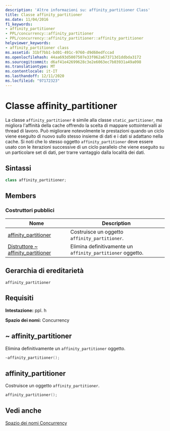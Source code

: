 ```yaml
---
description: 'Altre informazioni su: affinity_partitioner Class'
title: Classe affinity_partitioner
ms.date: 11/04/2016
f1_keywords:
- affinity_partitioner
- PPL/concurrency::affinity_partitioner
- PPL/concurrency::affinity_partitioner::affinity_partitioner
helpviewer_keywords:
- affinity_partitioner class
ms.assetid: 31bf7bb1-bd01-491c-9760-d9d60edfccad
ms.openlocfilehash: 44aa693d5007507e33f062a673713d1ddbda3172
ms.sourcegitcommit: d6af41e42699628c3e2e6063ec7b03931a49a098
ms.translationtype: MT
ms.contentlocale: it-IT
ms.lasthandoff: 12/11/2020
ms.locfileid: "97172323"
---
```

# <a name="affinity_partitioner-class"></a>Classe affinity_partitioner

La classe `affinity_partitioner` è simile alla classe `static_partitioner`, ma migliora l'affinità della cache offrendo la scelta di mappare sottointervalli ai thread di lavoro. Può migliorare notevolmente le prestazioni quando un ciclo viene eseguito di nuovo sullo stesso insieme di dati e i dati si adattano nella cache. Si noti che lo stesso oggetto `affinity_partitioner` deve essere usato con le iterazioni successive di un ciclo parallelo che viene eseguito su un particolare set di dati, per trarre vantaggio dalla località dei dati.

## <a name="syntax"></a>Sintassi

```cpp
class affinity_partitioner;
```

## <a name="members"></a>Members

### <a name="public-constructors"></a>Costruttori pubblici

|Nome|Description|
|----------|-----------------|
|[affinity_partitioner](#ctor)|Costruisce un oggetto `affinity_partitioner`.|
|[Distruttore ~ affinity_partitioner](#dtor)|Elimina definitivamente un `affinity_partitioner` oggetto.|

## <a name="inheritance-hierarchy"></a>Gerarchia di ereditarietà

`affinity_partitioner`

## <a name="requirements"></a>Requisiti

**Intestazione:** ppl. h

**Spazio dei nomi:** Concurrency

## <a name="affinity_partitioner"></a><a name="dtor"></a> ~ affinity_partitioner

Elimina definitivamente un `affinity_partitioner` oggetto.

```cpp
~affinity_partitioner();
```

## <a name="affinity_partitioner"></a><a name="ctor"></a> affinity_partitioner

Costruisce un oggetto `affinity_partitioner`.

```cpp
affinity_partitioner();
```

## <a name="see-also"></a>Vedi anche

[Spazio dei nomi Concurrency](concurrency-namespace.md)
